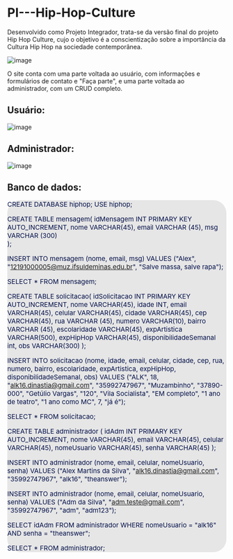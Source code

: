 # PI---Hip-Hop-Culture

Desenvolvido como Projeto Integrador, trata-se da versão final do projeto Hip Hop Culture, cujo o objetivo é a conscientização sobre a importância da Cultura Hip Hop na sociedade contemporânea.

![image](https://user-images.githubusercontent.com/64368305/162757303-435cae67-de05-4acc-9d08-8ce31a555a8b.png)

O site conta com uma parte voltada ao usuário, com informações e formulários de contato e "Faça parte", e uma parte voltada ao administrador, com um CRUD completo.

## Usuário:

![image](https://user-images.githubusercontent.com/64368305/162757907-ff7f510f-43bb-48bf-a590-5e147e566ad3.png)


## Administrador:

![image](https://user-images.githubusercontent.com/64368305/162758255-0fa32611-4c86-4358-ac00-0f34840b592d.png)

## Banco de dados:

<div style="background-color:#e6e6e6; font-size:15px; color:#000e47; border-radius:30px;">  
CREATE DATABASE hiphop;
USE hiphop;

CREATE TABLE mensagem(
	idMensagem INT PRIMARY KEY AUTO_INCREMENT,
	nome VARCHAR(45),
	email VARCHAR (45),
	msg VARCHAR (300)	
);


INSERT INTO mensagem (nome, email, msg) 
VALUES ("Alex", "12191000005@muz.ifsuldeminas.edu.br", "Salve massa, salve rapa");

SELECT * FROM mensagem;



CREATE TABLE solicitacao(
	idSolicitacao INT PRIMARY KEY AUTO_INCREMENT,
	nome VARCHAR(45),
	idade INT,
	email VARCHAR(45),
	celular VARCHAR(45),
	cidade VARCHAR(45),
	cep VARCHAR(45),
	rua VARCHAR (45),
	numero VARCHAR(10),
	bairro VARCHAR (45),
	escolaridade VARCHAR(45),
	expArtistica VARCHAR(500),
	expHipHop VARCHAR(45),
	disponibilidadeSemanal int,
	obs VARCHAR(300) 
);


INSERT INTO solicitacao 
(nome, idade, email, celular, cidade, cep, rua, numero, 
bairro, escolaridade, expArtistica, expHipHop, disponibilidadeSemanal, obs)
VALUES ("ALK", 18, "alk16.dinastia@gmail.com", "35992747967", "Muzambinho",
"37890-000", "Getúlio Vargas", "120", "Vila Socialista", "EM completo", 
"1 ano de teatro", "1 ano como MC", 7, "já é");

SELECT * FROM solicitacao;

CREATE TABLE administrador (
	idAdm INT PRIMARY KEY AUTO_INCREMENT,
	nome VARCHAR(45),
	email VARCHAR(45),
	celular VARCHAR(45),
	nomeUsuario VARCHAR(45),
	senha VARCHAR(45)
);

INSERT INTO administrador (nome, email, celular, nomeUsuario, senha)
VALUES ("Alex Martins da Silva", "alk16.dinastia@gmail.com", "35992747967", "alk16", "theanswer");

INSERT INTO administrador (nome, email, celular, nomeUsuario, senha)
VALUES ("Adm da Silva", "adm.teste@gmail.com", "35992747967", "adm", "adm123");

SELECT idAdm FROM administrador WHERE nomeUsuario = "alk16" AND senha = "theanswer";

SELECT * FROM administrador;
</div>

